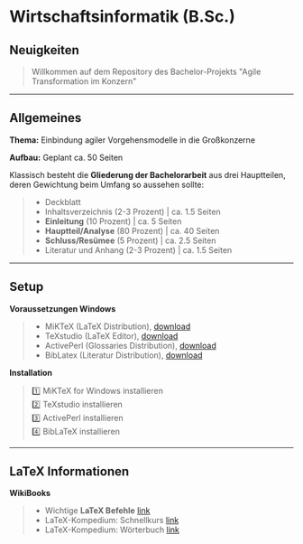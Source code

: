 # Wirtschaftsinformatik (B.Sc.)

## Neuigkeiten
>
>  Willkommen auf dem Repository des Bachelor-Projekts "Agile Transformation im Konzern"
>
>
***

## Allgemeines

**Thema:**	Einbindung agiler Vorgehensmodelle in die Großkonzerne

**Aufbau:**	Geplant ca. 50 Seiten

Klassisch besteht die **Gliederung der Bachelorarbeit** aus drei Hauptteilen, deren Gewichtung beim Umfang so aussehen sollte:
> - Deckblatt
> - Inhaltsverzeichnis (2-3 Prozent)	    |	ca. 1.5 Seiten
> - **Einleitung** (10 Prozent)			      |	ca. 5 Seiten
> - **Hauptteil/Analyse** (80 Prozent)	  |	ca. 40 Seiten
> - **Schluss/Resümee** (5 Prozent)		    |	ca. 2.5 Seiten
> - Literatur und Anhang (2-3 Prozent)	  |	ca. 1.5 Seiten

***

## Setup

**Voraussetzungen Windows**  
> - MiKTeX (LaTeX Distribution), [download](https://miktex.org/download)  
> - TeXstudio (LaTeX Editor), [download](https://www.texstudio.org/)
> - ActivePerl (Glossaries Distribution), [download](https://www.activestate.com/activeperl/downloads)
> - BibLatex (Literatur Distribution), [download](http://biblatex-biber.sourceforge.net/)

**Installation**
> :one: MiKTeX for Windows installieren  
> :two: TeXstudio installieren  
> :three: ActivePerl installieren  
> :four: BibLaTeX installieren  
***

## LaTeX Informationen

**WikiBooks**
> - Wichtige **LaTeX Befehle** [link](http://wissrech.ins.uni-bonn.de/people/feuersaenger/MeineKurzReferenz.pdf)
> - LaTeX-Kompedium: Schnellkurs [link](https://de.wikibooks.org/wiki/LaTeX-Kompendium:_Schnellkurs)
> - LaTeX-Kompedium: Wörterbuch [link](https://de.wikibooks.org/wiki/LaTeX-Kompendium:_W%C3%B6rterbuch)

